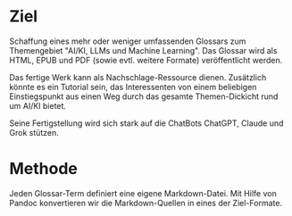 # Ziel

Schaffung eines mehr oder weniger umfassenden Glossars zum Themengebiet "AI/KI, LLMs und Machine Learning".
Das Glossar wird als HTML, EPUB und PDF (sowie evtl. weitere Formate) veröffentlicht werden.

Das fertige Werk kann als Nachschlage-Ressource dienen.
Zusätzlich könnte es ein Tutorial sein, das Interessenten von einem beliebigen Einstiegspunkt aus einen Weg durch das gesamte Themen-Dickicht rund um AI/KI bietet.

Seine Fertigstellung wird sich stark auf die ChatBots ChatGPT, Claude und Grok stützen.

# Methode

Jeden Glossar-Term definiert eine eigene Markdown-Datei.
Mit Hilfe von Pandoc konvertieren wir die Markdown-Quellen in eines der Ziel-Formate.


